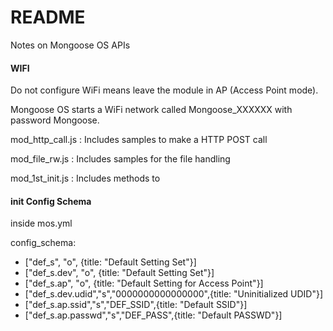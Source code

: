 # README #

Notes on Mongoose OS APIs

#### WIFI ####

Do not configure WiFi means leave the module in AP (Access Point mode).

Mongoose OS starts a WiFi network called Mongoose_XXXXXX with password Mongoose.

mod_http_call.js : Includes samples to make a HTTP POST call 

mod_file_rw.js : Includes samples for the file handling 

mod_1st_init.js : Includes methods to 

#### init Config Schema ####

inside mos.yml 


config_schema:
 - ["def_s", "o", {title: "Default Setting Set"}]  
 - ["def_s.dev", "o", {title: "Default Setting Set"}]
 - ["def_s.ap", "o", {title: "Default Setting for Access Point"}]
 - ["def_s.dev.udid","s","0000000000000000",{title: "Uninitialized UDID"}]
 - ["def_s.ap.ssid","s","DEF_SSID",{title: "Default SSID"}]
 - ["def_s.ap.passwd","s","DEF_PASS",{title: "Default PASSWD"}]


